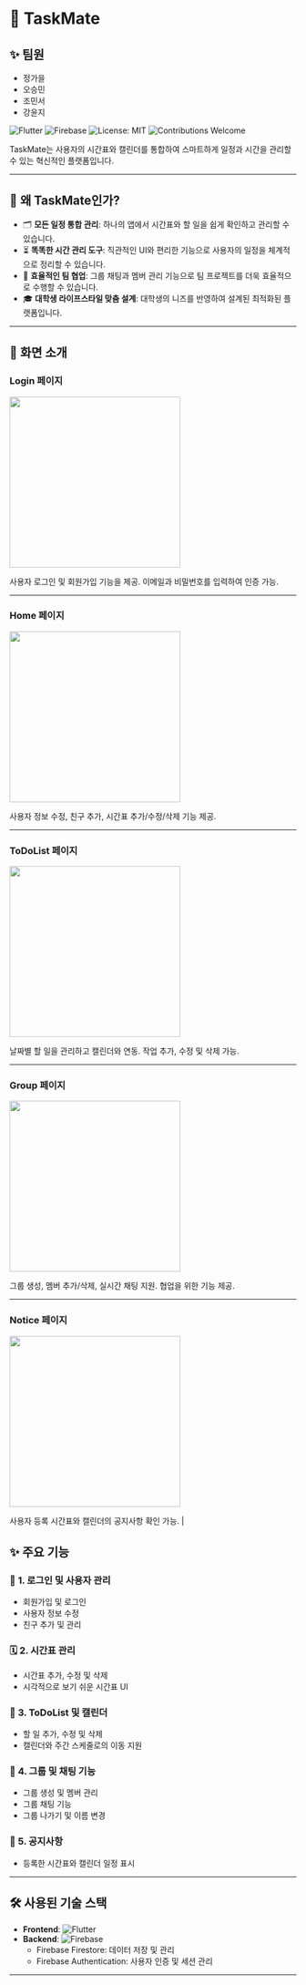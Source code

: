 # 🌟 TaskMate

## ✨ **팀원**
- 정가을
- 오승민
- 조민서
- 강윤지

![Flutter](https://img.shields.io/badge/Flutter-Framework-blue?style=flat-square&logo=flutter)
![Firebase](https://img.shields.io/badge/Firebase-Backend-orange?style=flat-square&logo=firebase)
![License: MIT](https://img.shields.io/badge/License-MIT-green?style=flat-square)
![Contributions Welcome](https://img.shields.io/badge/Contributions-Welcome-brightgreen?style=flat-square&logo=github)

TaskMate는 사용자의 시간표와 캘린더를 통합하여 스마트하게 일정과 시간을 관리할 수 있는 혁신적인 플랫폼입니다.

---

## 🎯 **왜 TaskMate인가?**
- 🗂️ **모든 일정 통합 관리**: 하나의 앱에서 시간표와 할 일을 쉽게 확인하고 관리할 수 있습니다.
- ⏳ **똑똑한 시간 관리 도구**: 직관적인 UI와 편리한 기능으로 사용자의 일정을 체계적으로 정리할 수 있습니다.
- 🤝 **효율적인 팀 협업**: 그룹 채팅과 멤버 관리 기능으로 팀 프로젝트를 더욱 효율적으로 수행할 수 있습니다.
- 🎓 **대학생 라이프스타일 맞춤 설계**: 대학생의 니즈를 반영하여 설계된 최적화된 플랫폼입니다.

---

## 📸 **화면 소개**

### **Login 페이지**
<img src="https://github.com/user-attachments/assets/0a1ecd92-ae9b-403c-9847-f384a9c65ec0" width="300">

사용자 로그인 및 회원가입 기능을 제공. 이메일과 비밀번호를 입력하여 인증 가능.

---

### **Home 페이지**
<img src="https://github.com/user-attachments/assets/be48ed03-daeb-4c31-aeb2-40532941ef98" width="300">

사용자 정보 수정, 친구 추가, 시간표 추가/수정/삭제 기능 제공.

---

### **ToDoList 페이지**
<img src="https://github.com/user-attachments/assets/99c84883-be46-4735-aa80-684a5cf00f71" width="300">

날짜별 할 일을 관리하고 캘린더와 연동. 작업 추가, 수정 및 삭제 가능.

---

### **Group 페이지**
<img src="https://github.com/user-attachments/assets/47704e5e-11e9-4cd0-96f8-b5a1966919f2" width="300">

그룹 생성, 멤버 추가/삭제, 실시간 채팅 지원. 협업을 위한 기능 제공.

---

### **Notice 페이지**
<img src="https://github.com/user-attachments/assets/c8e392e3-e624-4409-9ee8-348f97b81f39" width="300">

사용자 등록 시간표와 캘린더의 공지사항 확인 가능.
                                      |





## ✨ **주요 기능**
### 🔑 **1. 로그인 및 사용자 관리**
- 회원가입 및 로그인
- 사용자 정보 수정
- 친구 추가 및 관리

### 🗓️ **2. 시간표 관리**
- 시간표 추가, 수정 및 삭제
- 시각적으로 보기 쉬운 시간표 UI

### 📝 **3. ToDoList 및 캘린더**
- 할 일 추가, 수정 및 삭제
- 캘린더와 주간 스케줄로의 이동 지원

### 💬 **4. 그룹 및 채팅 기능**
- 그룹 생성 및 멤버 관리
- 그룹 채팅 기능
- 그룹 나가기 및 이름 변경

### 📢 **5. 공지사항**
- 등록한 시간표와 캘린더 일정 표시

---

## 🛠️ **사용된 기술 스택**
- **Frontend**: ![Flutter](https://img.shields.io/badge/Flutter-UI-blue?style=flat-square&logo=flutter)
- **Backend**: ![Firebase](https://img.shields.io/badge/Firebase-Database-orange?style=flat-square&logo=firebase)
  - Firebase Firestore: 데이터 저장 및 관리
  - Firebase Authentication: 사용자 인증 및 세션 관리

---
